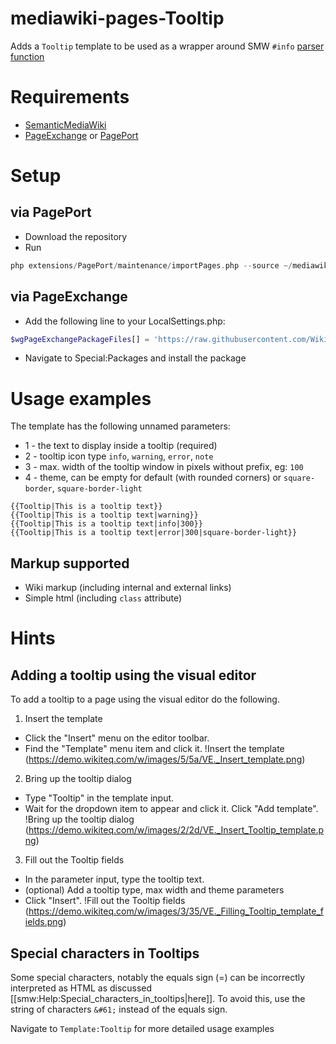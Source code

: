 # mediawiki-pages-Tooltip
Adds a `Tooltip` template to be used as a wrapper around SMW `#info` [parser function](https://www.semantic-mediawiki.org/wiki/Help:Adding_tooltips)

# Requirements
* [SemanticMediaWiki](https://www.semantic-mediawiki.org/wiki/Semantic_MediaWiki)
* [PageExchange](https://www.mediawiki.org/wiki/Extension:Page_Exchange) or [PagePort](https://gerrit.wikimedia.org/r/admin/repos/mediawiki%2Fextensions%2FPagePort)

# Setup

## via PagePort
* Download the repository
* Run
```php
php extensions/PagePort/maintenance/importPages.php --source ~/mediawiki-pages-Tooltip
```

## via PageExchange
* Add the following line to your LocalSettings.php:
```php
$wgPageExchangePackageFiles[] = 'https://raw.githubusercontent.com/WikiTeq/mediawiki-pages-Tooltip/master/page-exchange.json';
```
* Navigate to Special:Packages and install the package

# Usage examples

The template has the following unnamed parameters:

* 1 - the text to display inside a tooltip (required)
* 2 - tooltip icon type `info`, `warning`, `error`, `note`
* 3 - max. width of the tooltip window in pixels without prefix, eg: `100`
* 4 - theme, can be empty for default (with rounded corners) or `square-border`, `square-border-light`

```
{{Tooltip|This is a tooltip text}}
{{Tooltip|This is a tooltip text|warning}}
{{Tooltip|This is a tooltip text|info|300}}
{{Tooltip|This is a tooltip text|error|300|square-border-light}}
```

## Markup supported

* Wiki markup (including internal and external links)
* Simple html (including `class` attribute)

# Hints

## Adding a tooltip using the visual editor 

To add a tooltip to a page using the visual editor do the following.

1. Insert the template
* Click the "Insert" menu on the editor toolbar.
* Find the "Template" menu item and click it.
!Insert the template (https://demo.wikiteq.com/w/images/5/5a/VE._Insert_template.png)

2. Bring up the tooltip dialog
* Type "Tooltip" in the template input.
* Wait for the dropdown item to appear and click it. Click "Add template".
!Bring up the tooltip dialog (https://demo.wikiteq.com/w/images/2/2d/VE._Insert_Tooltip_template.png)

3. Fill out the Tooltip fields
* In the parameter input, type the tooltip text.
* (optional) Add a tooltip type, max width and theme parameters
* Click "Insert".
!Fill out the Tooltip fields (https://demo.wikiteq.com/w/images/3/35/VE._Filling_Tooltip_template_fields.png)

## Special characters in Tooltips 
Some special characters, notably the equals sign (<nowiki>=</nowiki>) can be incorrectly interpreted as HTML as discussed [[smw:Help:Special_characters_in_tooltips|here]]. To avoid this, use the string of characters <code>&amp;#61;</code> instead of the equals sign.


Navigate to `Template:Tooltip` for more detailed usage examples
